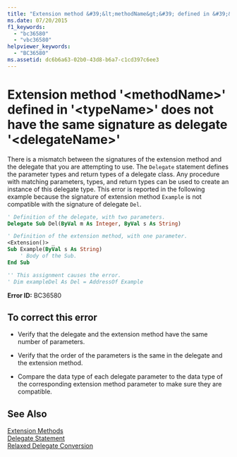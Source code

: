 ```yaml
---
title: "Extension method &#39;&lt;methodName&gt;&#39; defined in &#39;&lt;typeName&gt;&#39; does not have the same signature as delegate &#39;&lt;delegateName&gt;&#39;"
ms.date: 07/20/2015
f1_keywords: 
  - "bc36580"
  - "vbc36580"
helpviewer_keywords: 
  - "BC36580"
ms.assetid: dc6b6a63-02b0-43d8-b6a7-c1cd397c6ee3
---
```

# Extension method &#39;&lt;methodName&gt;&#39; defined in &#39;&lt;typeName&gt;&#39; does not have the same signature as delegate &#39;&lt;delegateName&gt;&#39;
There is a mismatch between the signatures of the extension method and the delegate that you are attempting to use. The `Delegate` statement defines the parameter types and return types of a delegate class. Any procedure with matching parameters, types, and return types can be used to create an instance of this delegate type. This error is reported in the following example because the signature of extension method `Example` is not compatible with the signature of delegate `Del`.  
  
```vb  
' Definition of the delegate, with two parameters.  
Delegate Sub Del(ByVal m As Integer, ByVal s As String)  
```  
  
```vb  
' Definition of the extension method, with one parameter.  
<Extension()> _  
Sub Example(ByVal s As String)  
    ' Body of the Sub.  
End Sub  
```  
  
```vb  
'' This assignment causes the error.  
' Dim exampleDel As Del = AddressOf Example  
```  
  
 **Error ID:** BC36580  
  
## To correct this error  
  
- Verify that the delegate and the extension method have the same number of parameters.  
  
- Verify that the order of the parameters is the same in the delegate and the extension method.  
  
- Compare the data type of each delegate parameter to the data type of the corresponding extension method parameter to make sure they are compatible.  
  
## See Also  
 [Extension Methods](../../visual-basic/programming-guide/language-features/procedures/extension-methods.md)  
 [Delegate Statement](../../visual-basic/language-reference/statements/delegate-statement.md)  
 [Relaxed Delegate Conversion](../../visual-basic/programming-guide/language-features/delegates/relaxed-delegate-conversion.md)

